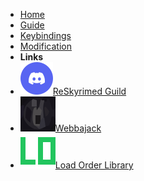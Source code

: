 - [Home](/)
- [Guide](GUIDE)
- [Keybindings](KEYBINDINGS)
- [Modification](MODIFICATION)
- **Links**
- [![ReSkyrimed Guild](Images/Discord.svg)ReSkyrimed Guild](https://discord.gg/55kHAH7T6t)
- [![Webbajack](Images/Webbajack.svg)Webbajack](https://www.wabbajack.org)
- [![Load Order Library](Images/LoadOrderLibrary.svg)Load Order Library](https://loadorderlibrary.com/)